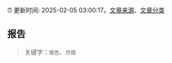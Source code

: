 :alarm_clock: 更新时间: 2025-02-05 03:00:17。[文章来源](/README.md)、[文章分类](/TAGS.md)

## 报告


> 关键字：`报告`、`月报`



